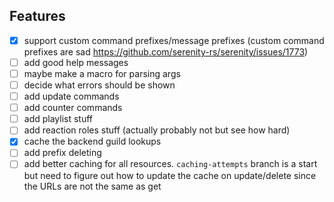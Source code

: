 ## Features
- [X] support custom command prefixes/message prefixes (custom command prefixes are sad https://github.com/serenity-rs/serenity/issues/1773)
- [ ] add good help messages
- [ ] maybe make a macro for parsing args
- [ ] decide what errors should be shown
- [ ] add update commands
- [ ] add counter commands
- [ ] add playlist stuff
- [ ] add reaction roles stuff (actually probably not but see how hard)
- [X] cache the backend guild lookups
- [ ] add prefix deleting
- [ ] add better caching for all resources. `caching-attempts` branch is a start but need to figure out how to update the cache on update/delete since the URLs are not the same as get